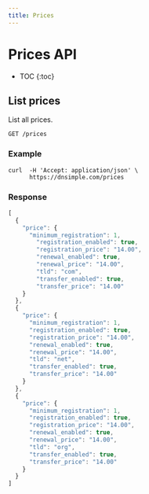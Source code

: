 ```yaml
---
title: Prices
---
```


# Prices API

* TOC
{:toc}


## List prices

List all prices.

    GET /prices

### Example

    curl  -H 'Accept: application/json' \
          https://dnsimple.com/prices

### Response

~~~ js
[
  {
    "price": {
      "minimum_registration": 1,
        "registration_enabled": true,
        "registration_price": "14.00",
        "renewal_enabled": true,
        "renewal_price": "14.00",
        "tld": "com",
        "transfer_enabled": true,
        "transfer_price": "14.00"
    }
  },
  {
    "price": {
      "minimum_registration": 1,
      "registration_enabled": true,
      "registration_price": "14.00",
      "renewal_enabled": true,
      "renewal_price": "14.00",
      "tld": "net",
      "transfer_enabled": true,
      "transfer_price": "14.00"
    }
  },
  {
    "price": {
      "minimum_registration": 1,
      "registration_enabled": true,
      "registration_price": "14.00",
      "renewal_enabled": true,
      "renewal_price": "14.00",
      "tld": "org",
      "transfer_enabled": true,
      "transfer_price": "14.00"
    }
  }
]
~~~
